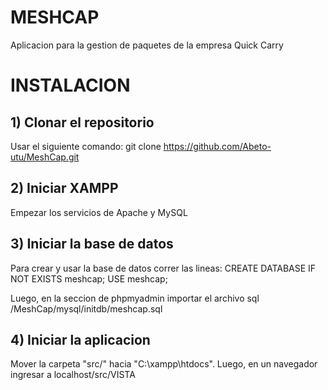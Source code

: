 # MESHCAP
Aplicacion para la gestion de paquetes de la empresa Quick Carry

# INSTALACION

## 1) Clonar el repositorio
Usar el siguiente comando:
git clone https://github.com/Abeto-utu/MeshCap.git

## 2) Iniciar XAMPP
Empezar los servicios de Apache y MySQL

## 3) Iniciar la base de datos
Para crear y usar la base de datos correr las lineas: CREATE DATABASE IF NOT EXISTS meshcap; USE meshcap;

Luego, en la seccion de phpmyadmin importar el archivo sql /MeshCap/mysql/initdb/meshcap.sql

## 4) Iniciar la aplicacion
Mover la carpeta "src/" hacia "C:\xampp\htdocs". Luego, en un navegador ingresar a localhost/src/VISTA
